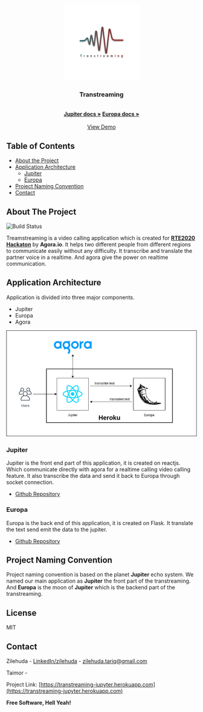 
<!-- PROJECT LOGO -->
<br />
<p align="center">
  <a href="https://github.com/othneildrew/Best-README-Template">
    <img src="documentation/logo.png" alt="Logo" width="200" height="200">
  </a>

  <h3 align="center">Transtreaming</h3>

  <p align="center">
    <br />
    <a href="https://github.com/othneildrew/Best-README-Template"><strong>Jupiter docs »</strong></a>
    <a href="https://github.com/othneildrew/Best-README-Template"><strong>Europa docs »</strong></a>
    <br />
    <br />
    <a href="https://transtreaming-jupyter.herokuapp.com">View Demo</a>
  </p>
</p>

<!-- TABLE OF CONTENTS -->
## Table of Contents

* [About the Project](#about-the-project)
 * [Application Architecture](#application-architecture)
	 * [Jupiter](#jupiter)
	 * [Europa](#europa)
 * [Project Naming Convention](#project-naming-convention)
 * [Contact](#contact)
 
<!-- ABOUT THE PROJECT -->
## About The Project

![Build Status](https://travis-ci.org/joemccann/dillinger.svg?branch=master)

Treamstreaming is a video calling application which is created for [**RTE2020 Hackaton**](https://rte.devpost.com/) by **Agora.io**. It helps two different people from different regions to communicate easily without any difficulty. It transcribe and translate the partner voice in a realtime. And agora give the power on realtime communication.

<!-- APPLICATION ARCHITECTURE -->
## Application Architecture
Application is divided into three major components.
  - Jupiter
  - Europa
  - Agora

[![Tramstreaming Architecture Diagram][architecture-diagram]](https://transtreaming-jupyter.herokuapp.com)
  
### Jupiter
Jupiter is the front end part of this application, it is created on reactjs. Which communicate directly with agora for a realtime calling video calling feature. It also transcribe the data and send it back to Europa through socket connection.
- [Github Repository](https://github.com/zilehuda/transtreaming-jupyter)

### Europa
Europa is the back end of this application, it is created on Flask. It translate the text send emit the data to the jupiter.
- [Github Repository](https://github.com/zilehuda/transtreaming-europa)

<!-- APPLICATION ARCHITECTURE -->
## Project Naming Convention
Project naming convention is based on the planet **Jupiter** echo system. We named our main application as **Jupiter** the front part of the transtreaming. And **Europa** is the moon of **Jupiter** which is the backend part of the transtreaming.

License
----

MIT


  
<!-- CONTACT -->
## Contact

Zilehuda - [LinkedIn/zilehuda](https://www.linkedin.com/in/zilehuda/) - zilehuda.tariq@gmail.com

Taimor -

Project Link: [https://transtreaming-jupyter.herokuapp.com](https://transtreaming-jupyter.herokuapp.com)

**Free Software, Hell Yeah!**

<!-- MARKDOWN LINKS & IMAGES -->
<!-- https://www.markdownguide.org/basic-syntax/#reference-style-links -->
[architecture-diagram]: documentation/architecture-diagram.png
